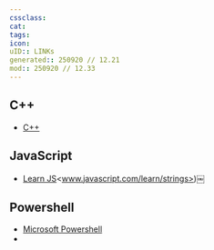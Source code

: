 ```yaml
---
cssclass:
cat:
tags:
icon:
uID:: LINKs
generated:: 250920 // 12.21
mod:: 250920 // 12.33
---
```


## C++

-  [C++](https://cplusplus.com/)

## JavaScript
-  [Learn JS](https://www.javascript.com/learn/strings)<www.javascript.com/learn/strings>)￼


## Powershell
-  [Microsoft Powershell](https://learn.microsoft.com/en-us/powershell/)
- 